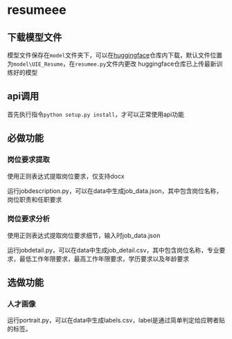 # resumeee

## 下载模型文件

模型文件保存在`model`文件夹下，可以在[huggingface](https://huggingface.co/Fsadness/UIE_Resume)仓库内下载，默认文件位置为`model\UIE_Resume`，在`resumee.py`文件内更改
huggingface仓库已上传最新训练好的模型

## api调用
首先执行指令`python setup.py install`，才可以正常使用api功能

## 必做功能
### 岗位要求提取

使用正则表达式提取岗位要求，仅支持docx

运行jobdescription.py，可以在data中生成job_data.json，其中包含岗位名称，岗位职责和任职要求

### 岗位要求分析

使用正则表达式提取岗位要求细节，输入时job_data.json

运行jobdetail.py，可以在data中生成job_detail.csv，其中包含岗位名称，专业要求，最低工作年限要求，最高工作年限要求，学历要求以及年龄要求


## 选做功能
### 人才画像

运行portrait.py，可以在data中生成labels.csv，label是通过简单判定给应聘者贴的标签。

